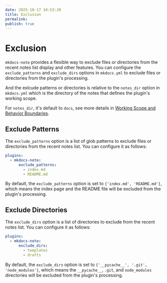 ```yaml
---
date: 2025-10-17 10:53:20
title: Exclusion
permalink: 
publish: true
---
```


# Exclusion

`mkdocs-note` provides a flexible way to exclude files or directories from the recent notes list display and other features. You can configure the `exclude_patterns` and `exclude_dirs` options in `mkdocs.yml` to exclude files or directories from the plugin's processing.

And the exlcude patterns or directories is relative to the `notes_dir` option in `mkdocs.yml` which is the directory of the notes that defines the plugin's working scope. 

For `notes_dir`, it's default to `docs`, see more details in [Working Scope and Behavior Boundaries](sec.md).

## Exclude Patterns

The `exclude_patterns` option is a list of glob patterns to exclude files or directories from the recent notes list. You can configure it as follows:

```yaml
plugins:
  - mkdocs-note:
      exclude_patterns:
        - index.md
        - README.md
```

By default, the `exclude_patterns` option is set to `{'index.md', 'README.md'}`, which means the index page and the README file will be excluded from the plugin's processing.

## Exclude Directories

The `exclude_dirs` option is a list of directories to exclude from the recent notes list. You can configure it as follows:

```yaml
plugins:
  - mkdocs-note:
      exclude_dirs:
        - templates
        - drafts
```

By default, the `exclude_dirs` option is set to `{'__pycache__', '.git', 'node_modules'}`, which means the `__pycache__`, `.git`, and `node_modules` directories will be excluded from the plugin's processing.
